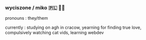 ### wyciszone / miko :poland: 🏳️‍🌈

pronouns : they/them

currently : studying on agh in cracow, yearning for finding true love, compulsively watching cat vids, learning webdev
